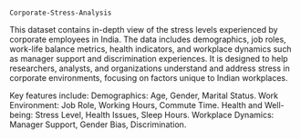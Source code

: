                                                                         Corporate-Stress-Analysis 
This dataset contains in-depth view of the stress levels experienced by corporate employees in India. The data includes demographics, job roles, work-life balance metrics, health indicators, and workplace dynamics such as manager support and discrimination experiences. It is designed to help researchers, analysts, and organizations understand and address stress in corporate environments, focusing on factors unique to Indian workplaces.

Key features include:
Demographics: Age, Gender, Marital Status.
Work Environment: Job Role, Working Hours, Commute Time.
Health and Well-being: Stress Level, Health Issues, Sleep Hours.
Workplace Dynamics: Manager Support, Gender Bias, Discrimination.

